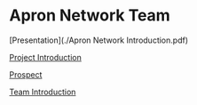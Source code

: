 # Apron Network Team



[Presentation](./Apron Network Introduction.pdf)

[Project Introduction](./project.md)

[Prospect](./prospect.md)

[Team Introduction](./team.md)

